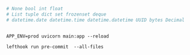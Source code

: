 ```python
# None bool int float
# List tuple dict set frozenset deque
# datetime.date datetime.time datetime.datetime UUID bytes Decimal



```



```shell
APP_ENV=prod uvicorn main:app --reload
```

```shell
lefthook run pre-commit  --all-files 
```